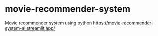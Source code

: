 # movie-recommender-system
Movie recommender system using python
https://movie-recommender-system-ai.streamlit.app/
